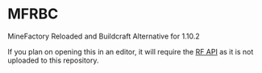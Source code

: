 # MFRBC
MineFactory Reloaded and Buildcraft Alternative for 1.10.2

If you plan on opening this in an editor, it will require the [RF API](https://github.com/CoFH/RedstoneFlux-API) as it is not uploaded to this repository.